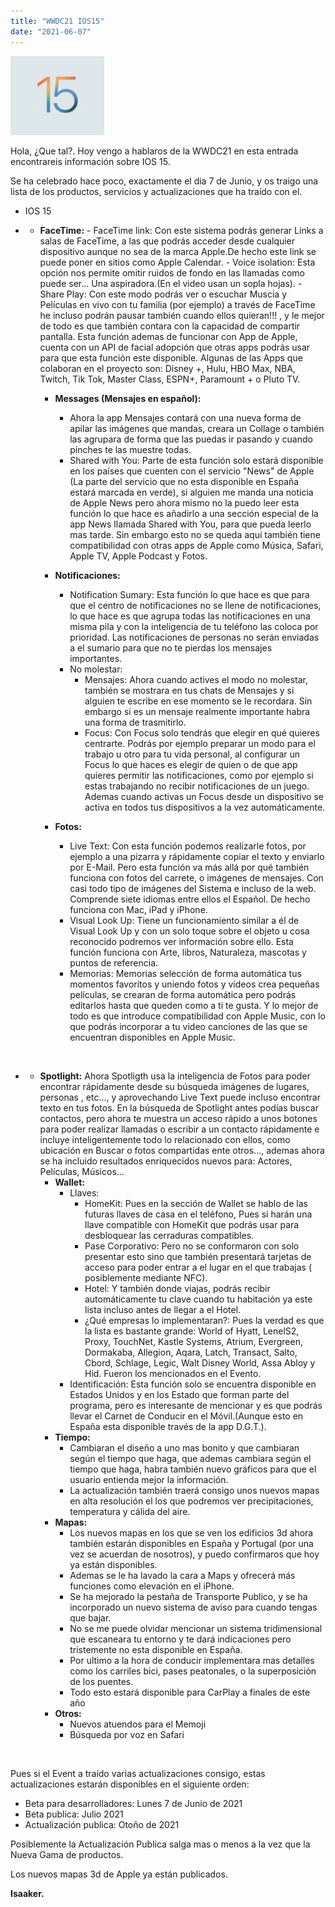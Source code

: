 ```yaml
---
title: "WWDC21 IOS15"
date: "2021-06-07"
---
```


![](../../images/iOS_15.png)

Hola, ¿Que tal?. Hoy vengo a hablaros de la WWDC21 en esta entrada encontrareis información sobre IOS 15.

Se ha celebrado hace poco, exactamente el dia 7 de Junio, y os traigo una lista de los productos, servicios y actualizaciones que ha traído con el.

- IOS 15

- - **FaceTime:**
        - FaceTime link: Con este sistema podrás generar Links a salas de FaceTime, a las que podrás acceder desde cualquier dispositivo aunque no sea de la marca Apple.De hecho este link se puede poner en sitios como Apple Calendar.
        - Voice isolation: Esta opción nos permite omitir ruidos de fondo en las llamadas como puede ser… Una aspiradora.(En el video usan un sopla hojas).
        - Share Play: Con este modo podrás ver o escuchar Muscia y Películas en vivo con tu familia (por ejemplo) a través de FaceTime he incluso podrán pausar también cuando ellos quieran!!! , y le mejor de todo es que también contara con la capacidad de compartir pantalla. Esta función ademas de funcionar con App de Apple, cuenta con un API de facial adopción que otras apps podrás usar para que esta función este disponible. Algunas de las Apps que colaboran en el proyecto son: Disney +, Hulu, HBO Max, NBA, Twitch, Tik Tok, Master Class, ESPN+, Paramount + o Pluto TV.
    
    - **Messages (Mensajes en español):**
        - Ahora la app Mensajes contará con una nueva forma de apilar las imágenes que mandas, creara un Collage o también las agrupara de forma que las puedas ir pasando y cuando pinches te las muestre todas.
        - Shared with You: Parte de esta función solo estará disponible en los países que cuenten con el servicio "News" de Apple (La parte del servicio que no esta disponible en España estará marcada en verde), si alguien me manda una noticia de Apple News pero ahora mismo no la puedo leer esta función lo que hace es añadirlo a una sección especial de la app News llamada Shared with You, para que pueda leerlo mas tarde. Sin embargo esto no se queda aquí también tiene compatibilidad con otras apps de Apple como Música, Safari, Apple TV, Apple Podcast y Fotos.
    
    - **Notificaciones:**
        - Notification Sumary: Esta función lo que hace es que para que el centro de notificaciones no se llene de notificaciones, lo que hace es que agrupa todas las notificaciones en una misma pila y con la inteligencia de tu teléfono las coloca por prioridad. Las notificaciones de personas no serán enviadas a el sumario para que no te pierdas los mensajes importantes.
        - No molestar:
            - Mensajes: Ahora cuando actives el modo no molestar, también se mostrara en tus chats de Mensajes y si alguien te escribe en ese momento se le recordara. Sin embargo si es un mensaje realmente importante habra una forma de trasmitirlo.
            - Focus: Con Focus solo tendrás que elegir en qué quieres centrarte. Podrás por ejemplo preparar un modo para el trabajo u otro para tu vida personal, al configurar un Focus lo que haces es elegir de quien o de que app quieres permitir las notificaciones, como por ejemplo si estas trabajando no recibir notificaciones de un juego. Ademas cuando activas un Focus desde un dispositivo se activa en todos tus dispositivos a la vez automáticamente.
    
    - **Fotos:**
        - Live Text: Con esta función podemos realizarle fotos, por ejemplo a una pizarra y rápidamente copiar el texto y enviarlo por E-Mail. Pero esta función va más allá por qué también funciona con fotos del carrete, o imágenes de mensajes. Con casi todo tipo de imágenes del Sistema e incluso de la web. Comprende siete idiomas entre ellos el Español. De hecho funciona con Mac, iPad y iPhone.
        - Visual Look Up: Tiene un funcionamiento similar a él de Visual Look Up y con un solo toque sobre el objeto u cosa reconocido podremos ver información sobre ello. Esta función funciona con Arte, libros, Naturaleza, mascotas y puntos de referencia.
        - Memorias: Memorias selección de forma automática tus momentos favoritos y uniendo fotos y videos crea pequeñas películas, se crearan de forma automática pero podrás editarlos hasta que queden como a ti te gusta. Y lo mejor de todo es que introduce compatibilidad con Apple Music, con lo que podrás incorporar a tu video canciones de las que se encuentran disponibles en Apple Music.

 

- - **Spotlight:** Ahora Spotligth usa la inteligencia de Fotos para poder encontrar rápidamente desde su búsqueda imágenes de lugares, personas , etc..., y aprovechando Live Text puede incluso encontrar texto en tus fotos. En la búsqueda de Spotlight antes podías buscar contactos, pero ahora te muestra un acceso rápido a unos botones para poder realizar llamadas o escribir a un contacto rápidamente e incluye inteligentemente todo lo relacionado con ellos, como ubicación en Buscar o fotos compartidas ente otros..., ademas ahora se ha incluido resultados enriquecidos nuevos para: Actores, Películas, Músicos...
    - **Wallet:** 
        - Llaves:
            - HomeKit: Pues en la sección de Wallet se hablo de las futuras llaves de casa en el teléfono, Pues si harán una llave compatible con HomeKit que podrás usar para desbloquear las cerraduras compatibles.
            - Pase Corporativo: Pero no se conformaron con solo presentar esto sino que también presentará tarjetas de acceso para poder entrar a el lugar en el que trabajas ( posiblemente mediante NFC).
            - Hotel: Y también donde viajas, podrás recibir automáticamente tu clave cuando tu habitación ya este lista incluso antes de llegar a el Hotel.
            - ¿Qué empresas lo implementaran?: Pues la verdad es que la lista es bastante grande: World of Hyatt, LenelS2, Proxy, TouchNet, Kastle Systems, Atrium, Evergreen, Dormakaba, Allegion, Aqara, Latch, Transact, Salto, Cbord, Schlage, Legic, Walt Disney World, Assa Abloy y Hid. Fueron los mencionados en el Evento.
        - Identificación: Esta función solo se encuentra disponible en Estados Unidos y en los Estado que forman parte del programa, pero es interesante de mencionar y es que podrás llevar el Carnet de Conducir en el Móvil.(Aunque esto en España esta disponible través de la app D.G.T.).
    - **Tiempo:**
        - Cambiaran el diseño a uno mas bonito y que cambiaran según el tiempo que haga, que ademas cambiara según el tiempo que haga, habra también nuevo gráficos para que el usuario entienda mejor la información.
        - La actualización también traerá consigo unos nuevos mapas en alta resolución el los que podremos ver precipitaciones, temperatura y cálida del aire.
    - **Mapas:**
        - Los nuevos mapas en los que se ven los edificios 3d ahora también estarán disponibles en España y Portugal (por una vez se acuerdan de nosotros), y puedo confirmaros que hoy ya están disponibles.
        - Ademas se le ha lavado la cara a Maps y ofrecerá más funciones como elevación en el iPhone.
        - Se ha mejorado la pestaña de Transporte Publico, y se ha incorporado un nuevo sistema de aviso para cuando tengas que bajar.
        - No se me puede olvidar mencionar un sistema tridimensional que escaneara tu entorno y te dará indicaciones pero tristemente no esta disponible en España.
        - Por ultimo a la hora de conducir implementara mas detalles como los carriles bici, pases peatonales, o la superposición de los puentes.
        - Todo esto estará disponible para CarPlay a finales de este año
    - **Otros:**
        - Nuevos atuendos para el Memoji
        - Búsqueda por voz en Safari

 

Pues si el Event a traído varias actualizaciones consigo, estas actualizaciones estarán disponibles en el siguiente orden:

- Beta para desarrolladores: Lunes 7 de Junio de 2021
- Beta publica: Julio 2021
- Actualización publica: Otoño de 2021

Posiblemente la Actualización Publica salga mas o menos a la vez que la Nueva Gama de productos.

Los nuevos mapas 3d de Apple ya están publicados.

**Isaaker.**

 


